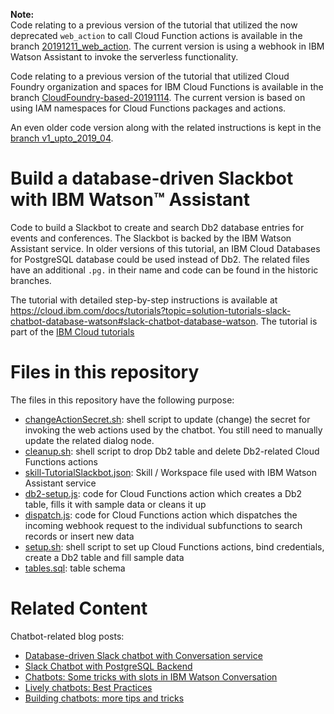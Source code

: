 **Note:**   
Code relating to a previous version of the tutorial that utilized the now deprecated `web_action` to call Cloud Function actions is  available in the branch [20191211_web_action](https://github.com/IBM-Cloud/slack-chatbot-database-watson/tree/20191211_web_action). The current version is using a webhook in IBM Watson Assistant to invoke the serverless functionality.

Code relating to a previous version of the tutorial that utilized Cloud Foundry organization and spaces for IBM Cloud Functions is available in the branch [CloudFoundry-based-20191114](https://github.com/IBM-Cloud/slack-chatbot-database-watson/tree/CloudFoundry-based-20191114). The current version is based on using IAM namespaces for Cloud Functions packages and actions.

An even older code version along with the related instructions is kept in the [branch v1_upto_2019_04](https://github.com/IBM-Cloud/slack-chatbot-database-watson/tree/v1_upto_2019_04).

# Build a database-driven Slackbot with IBM Watson™ Assistant

Code to build a Slackbot to create and search Db2 database entries for events and conferences. The Slackbot is backed by the IBM Watson Assistant service. In older versions of this tutorial, an IBM Cloud Databases for PostgreSQL database could be used instead of Db2. The related files have an additional `.pg.` in their name and code can be found in the historic branches. 

The tutorial with detailed step-by-step instructions is available at https://cloud.ibm.com/docs/tutorials?topic=solution-tutorials-slack-chatbot-database-watson#slack-chatbot-database-watson. The tutorial is part of the [IBM Cloud tutorials](https://cloud.ibm.com/docs/tutorials?topic=solution-tutorials-tutorials#tutorials) 

# Files in this repository
The files in this repository have the following purpose:
* [changeActionSecret.sh](changeActionSecret.sh): shell script to update (change) the secret for invoking the web actions used by the chatbot. You still need to manually update the related dialog node.
* [cleanup.sh](cleanup.sh): shell script to drop Db2 table and delete Db2-related Cloud Functions actions
* [skill-TutorialSlackbot.json](skill-TutorialSlackbot.json): Skill / Workspace file used with IBM Watson Assistant service
* [db2-setup.js](db2-setup.js): code for Cloud Functions action which creates a Db2 table, fills it with sample data or cleans it up
* [dispatch.js](dispatch.js): code for Cloud Functions action which dispatches the incoming webhook request to the individual subfunctions to search records or insert new data
* [setup.sh](setup.sh): shell script to set up Cloud Functions actions, bind credentials, create a Db2 table and fill sample data
* [tables.sql](tables.sql): table schema

# Related Content
Chatbot-related blog posts:
* [Database-driven Slack chatbot with Conversation service](https://www.ibm.com/blogs/bluemix/2018/02/database-slack-chatbot-conversation/)
* [Slack Chatbot with PostgreSQL Backend](https://www.ibm.com/blogs/bluemix/2018/12/slack-chatbot-with-postgresql-backend/)
* [Chatbots: Some tricks with slots in IBM Watson Conversation](https://www.ibm.com/blogs/bluemix/2018/02/chatbots-some-tricks-with-slots-in-ibm-watson-conversation/)
* [Lively chatbots: Best Practices](https://www.ibm.com/blogs/bluemix/2017/07/lively-chatbots-best-practices/)
* [Building chatbots: more tips and tricks](https://www.ibm.com/blogs/bluemix/2017/06/building-chatbots-tips-tricks/)

